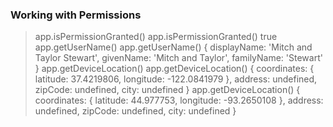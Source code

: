 ### Working with Permissions

> app.isPermissionGranted()
app.isPermissionGranted()
true
> app.getUserName()
app.getUserName()
{ displayName: 'Mitch and Taylor Stewart',
  givenName: 'Mitch and Taylor',
  familyName: 'Stewart' }
> app.getDeviceLocation()
app.getDeviceLocation()
{ coordinates: { latitude: 37.4219806, longitude: -122.0841979 },
  address: undefined,
  zipCode: undefined,
  city: undefined }
app.getDeviceLocation()
{ coordinates: { latitude: 44.977753, longitude: -93.2650108 },
  address: undefined,
  zipCode: undefined,
  city: undefined }